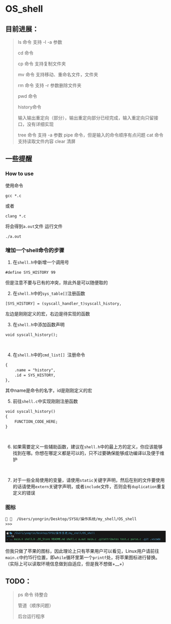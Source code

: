 # OS_shell

## 目前进展：
> ls 命令 支持 -l -a 参数
> 
> cd 命令
> 
> cp 命令 支持复制文件夹
> 
> mv 命令 支持移动、重命名文件，文件夹
>
> rm 命令 支持 -r 参数删除文件夹
>
> pwd 命令 
>
> history命令
>
> 输入输出重定向（部分），输出重定向部分已经完成，输入重定向只留接口，没有详细实现
>
> tree 命令 支持 -a 参数
> pipe 命令，但是输入的命令顺序有点问题
> cat 命令 支持读取文件内容
> clear 清屏

## 一些提醒

### How to use
使用命令
```
gcc *.c
```
或者
```
clang *.c
```
将会得到`a.out`文件
运行文件
```
./a.out
```

### 增加一个shell命令的步骤
1. 在`shell.h`中新增一个调用号
```
#define SYS_HISTORY 99
```
但是注意不要与已有的冲突，除此外是可以随便取的
</br>

2. 在`shell.h`中的`sys_table[]`注册函数
```
[SYS_HISTORY] = (syscall_handler_t)syscall_history,
```
左边是刚刚定义的宏，右边是待实现的函数
</br>

3. 在`shell.h`中添加函数声明
```
void syscall_history();
```
</br>

4. 在`shell.h`中的`cmd_list[] `注册命令
```
{
    .name = "history",
    .id = SYS_HISTORY,
},
```
其中name是命令的名字，id是刚刚定义的宏
</br>

5. 前往`shell.c`中实现刚刚注册函数
```
void syscall_history()
{
    FUNCTION_CODE_HERE;
}
```
</br>

6. 如果需要定义一些辅助函数，建议在`shell.h`中的最上方的定义，你应该能够找到在哪。你想在哪定义都是可以的，只不过要确保能够成功编译以及便于维护

</br>

7. 对于一些全局使用的变量，请使用`static`关键字声明，然后在别的文件要使用的话请使用`extern`关键字声明，或者`include`文件，否则会有`duplication`重复定义的错误


### 图标
```
   /Users/yongrin/Desktop/SYSU/操作系统/my_shell/OS_shell
>>>
```
![](imgs/1.png)

但我只做了苹果的图标，因此理论上只有苹果用户可以看见，Linux用户请前往`main.c`中约15行位置，即`while`循环里第一个`printf`处，将苹果图标进行替换。（实际上可以读取环境信息做到自适应，但是我不想做+__+）
## TODO：
> ps 命令 待整合
> 
> 管道（顺序问题）
>
> 后台运行程序




